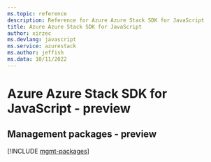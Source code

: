 ```yaml
---
ms.topic: reference
description: Reference for Azure Azure Stack SDK for JavaScript
title: Azure Azure Stack SDK for JavaScript
author: xirzec
ms.devlang: javascript
ms.service: azurestack
ms.author: jeffish
ms.data: 10/11/2022
---
```

# Azure Azure Stack SDK for JavaScript - preview

## Management packages - preview
[!INCLUDE [mgmt-packages](azure-stack-mgmt-index.md)]